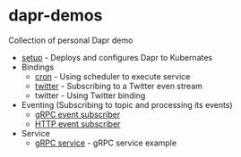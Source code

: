 # dapr-demos

Collection of personal Dapr demo

* [setup](./setup) - Deploys and configures Dapr to Kubernates 
* Bindings
  * [cron](./cron-binding) - Using scheduler to execute service 
  * [twitter](./twitter-binding) - Subscribing to a Twitter even stream
  * twitter - Using Twitter binding 
* Eventing (Subscribing to topic and processing its events)
  * [gRPC event subscriber](./grpc-event-subscriber)
  * [HTTP event subscriber](./http-event-subscriber)
* Service 
  * [gRPC service](./grpc-service) - gRPC service example

